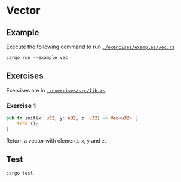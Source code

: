 # Vector

## Example

Execute the following command to run [`./exercises/examples/vec.rs`](./exercises/examples/vec.rs)

```shell
cargo run --example vec
```

## Exercises

Exercises are in [`./exercises/src/lib.rs`](./exercises/src/lib.rs)

### Exercise 1

```rust
pub fn init(x: u32, y: u32, z: u32) -> Vec<u32> {
    todo!();
}
```

Return a vector with elements `x`, `y` and `z`.

## Test

```shell
cargo test
```
